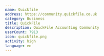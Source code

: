 ```yaml
---
name: Quickfile
address: https://community.quickfile.co.uk
category: Business
title: QuickFile
description: QuickFile Accounting Community
userCount: 7913
icon: quickfile.png
activity: high
language: en
---
```

